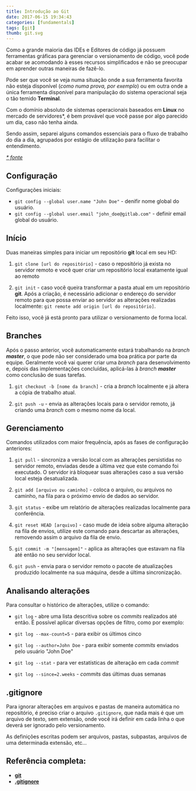 ```yaml
---
title: Introdução ao Git
date: 2017-06-15 19:34:43
categories: [fundamentals]
tags: [git]
thumb: git.svg
---
```


Como a grande maioria das IDEs e Editores de código já possuem ferramentas gráficas
para gerenciar o versionamento de código, você pode acabar se acomodando à esses
recursos simplificados e não se preocupar em aprender outras maneiras de fazê-lo.

Pode ser que você se veja numa situação onde a sua ferramenta favorita não
esteja disponível (*como numa prova, por exemplo*) ou em outra onde a única ferramenta
disponível para manipulação do sistema operacional seja o tão temido **Terminal**.

Com o domínio absoluto de sistemas operacionais baseados em **Linux** no mercado de
servidores*, é bem provável que você  passe por algo parecido um dia, caso não tenha ainda.

Sendo assim, separei alguns comandos essenciais para o fluxo de trabalho do
dia a dia, agrupados por estágio de utilização para facilitar o entendimento.

*[* fonte](https://hostingtribunal.com/blog/linux-statistics)*

## Configuração

Configurações iniciais:

- `git config --global user.name "John Doe"` - denifir nome global do usuário.
- `git config --global user.email "john_doe@gitlab.com"` - definir email global do usuário.

## Início

Duas maneiras simples para iniciar um repositório **git** local em seu HD:

1. `git clone [url do repositório]` - caso o repositório já exista no servidor
remoto e você quer criar um repositório local exatamente igual ao remoto

2. `git init` - caso você queira transformar a pasta atual em um repositório **git**.
Após a criação, é necessário adicionar o endereço do servidor remoto para que possa
enviar ao servidor as alterações realizadas localmente: `git remote add origin [url do repositório]`.

Feito isso, você já está pronto para utilizar o versionamento de forma local.

## Branches

Após o passo anterior, você automaticamente estará trabalhando na *branch* ***master***,
o que pode não ser considerado uma boa prática por parte da equipe. Geralmente você
vai querer criar uma *branch* para desenvolvimento e, depois das implementações concluídas,
aplicá-las à *branch* ***master*** como conclusão de suas tarefas.

1. `git checkout -b [nome da branch]` - cria a *branch* localmente e já altera
a cópia de trabalho atual.

2. `git push -u` - envia as alterações locais para o servidor remoto, já criando
uma *branch* com o mesmo nome da local.

## Gerenciamento

Comandos utilizados com maior frequência, após as fases de configuração anteriores:

1. `git pull` - sincroniza a versão local com as alterações persistidas no servidor
remoto, enviadas desde a última vez que este comando foi executado. O servidor irá
bloquear suas alterações caso a sua versão local esteja desatualizada.

2. `git add [arquivo ou caminho]` - coloca o arquivo, ou arquivos no caminho, na fila para
o próximo envio de dados ao servidor.

3. `git status` - exibe um relatório de alterações realizadas localmente para conferência.

4. `git reset HEAD [arquivo]` - caso mude de ideia sobre alguma alteração na fila
de envios, utilize este comando para descartar as alterações, removendo assim o
arquivo da fila de envio.

5. `git commit -m "[mensagem]"` - aplica as alterações que estavam na fila até então
no seu servidor local.

6. `git push` - envia para o servidor remoto o pacote de atualizações produzido
localmente na sua máquina, desde a última sincronização.

## Analisando alterações

Para consultar o histórico de alterações, utilize o comando:

- `git log` - abre uma lista descritiva sobre os *commits* realizados até então.
É possível aplicar diversas opções de filtro, como por exemplo:

- `git log --max-count=5` - para exibir os últimos cinco
- `git log --author=John Doe` - para exibir somente *commits* enviados pelo usuário "John Doe"
- `git log --stat` - para ver estatísticas de alteração em cada *commit*
- `git log --since=2.weeks` - *commits* das últimas duas semanas

## .gitignore

Para ignorar alterações em arquivos e pastas de maneira automática no repositório,
é preciso criar o arquivo `.gitignore`, que nada mais é que um arquivo de texto,
sem extensão, onde você irá definir em cada linha o que deverá ser ignorado pelo versionamento.

As definições escritas podem ser arquivos, pastas, subpastas, arquivos de uma determinada
extensão, etc...

## Referência completa:

- [**git**](https://git-scm.com/docs)
- [**.gitignore**](https://git-scm.com/docs/gitignore)
